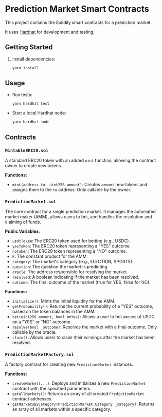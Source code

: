 # Prediction Market Smart Contracts

This project contains the Solidity smart contracts for a prediction market.

It uses [Hardhat](https://hardhat.org/) for development and testing.

## Getting Started

1.  Install dependencies:
    ```bash
    yarn install
    ```

## Usage

*   Run tests:
    ```bash
    yarn hardhat test
    ```

*   Start a local Hardhat node:
    ```bash
    yarn hardhat node
    ```

## Contracts

### `MintableERC20.sol`

A standard ERC20 token with an added `mint` function, allowing the contract owner to create new tokens.

**Functions:**
- `mint(address to, uint256 amount)`: Creates `amount` new tokens and assigns them to the `to` address. Only callable by the owner.

### `PredictionMarket.sol`

The core contract for a single prediction market. It manages the automated market maker (AMM), allows users to bet, and handles the resolution and claiming of funds.

**Public Variables:**
- `usdcToken`: The ERC20 token used for betting (e.g., USDC).
- `yesToken`: The ERC20 token representing a "YES" outcome.
- `noToken`: The ERC20 token representing a "NO" outcome.
- `K`: The constant product for the AMM.
- `category`: The market's category (e.g., ELECTION, SPORTS).
- `question`: The question the market is predicting.
- `oracle`: The address responsible for resolving the market.
- `resolved`: A boolean indicating if the market has been resolved.
- `outcome`: The final outcome of the market (true for YES, false for NO).

**Functions:**
- `initialize()`: Mints the initial liquidity for the AMM.
- `getProbability()`: Returns the current probability of a "YES" outcome, based on the token balances in the AMM.
- `bet(uint256 amount, bool onYes)`: Allows a user to bet `amount` of USDC on a "YES" or "NO" outcome.
- `resolve(bool _outcome)`: Resolves the market with a final outcome. Only callable by the oracle.
- `claim()`: Allows users to claim their winnings after the market has been resolved.

### `PredictionMarketFactory.sol`

A factory contract for creating new `PredictionMarket` instances.

**Functions:**
- `createMarket(...)`: Deploys and initializes a new `PredictionMarket` contract with the specified parameters.
- `getAllMarkets()`: Returns an array of all created `PredictionMarket` contract addresses.
- `getMarketsByCategory(PredictionMarket.Category _category)`: Returns an array of all markets within a specific category.
